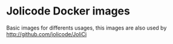 # Jolicode Docker images

Basic images for differents usages, this images are also used by http://github.com/jolicode/JoliCi
